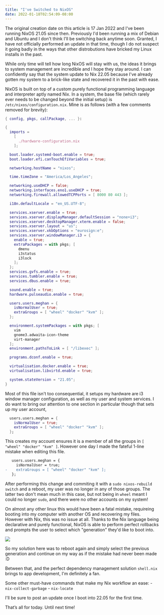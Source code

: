 ```yaml
---
title: "I've Switched to NixOS"
date: 2022-01-18T02:54:09-08:00
---
```


The original creation date on this article is 17 Jan 2022 and I've been running NixOS 21.05 since then. Previously I'd been running a mix of Debian and Ubuntu and I don't think I'll be switching back anytime soon. Granted, I have not officially performed an update in that time, though I do not suspect it going badly in the ways that other distrobutions have bricked my Linux installs in the past.

While only time will tell how long NixOS will stay with us, the ideas it brings to system management are incredible and I hope they stay around. I can confidently say that the system update to Nix 22.05 because I've already gotten my system to a brick-like state and recovered it in the past with ease.

NixOS is built on top of a custom purely functional programming language and interpreter aptly named Nix. In a system, the base file (which rarely ever needs to be changed beyond the initial setup) is `/etc/nixos/configuration.nix`. Mine is as follows (with a few comments removed for brevity):

```nix
{ config, pkgs, callPackage, ... }:

{
  imports =
    [ 
      ./hardware-configuration.nix
    ];

  boot.loader.systemd-boot.enable = true;
  boot.loader.efi.canTouchEfiVariables = true;

  networking.hostName = "nixos"; 

  time.timeZone = "America/Los_Angeles";

  networking.useDHCP = false;
  networking.interfaces.eno1.useDHCP = true;
  networking.firewall.allowedTCPPorts = [ 8000 80 443 ];

  i18n.defaultLocale = "en_US.UTF-8";

  services.xserver.enable = true;
  services.xserver.displayManager.defaultSession = "none+i3";
  services.xserver.desktopManager.xterm.enable = false;
  services.xserver.layout = "us";
  services.xserver.xkbOptions = "eurosign:e";
  services.xserver.windowManager.i3 = {
    enable = true;
    extraPackages = with pkgs; [
      dmenu
      i3status
      i3lock
    ];
  };
  services.gvfs.enable = true;
  services.tumbler.enable = true;
  services.dbus.enable = true;

  sound.enable = true;
  hardware.pulseaudio.enable = true;

  users.users.meghan = {
    isNormalUser = true;
    extraGroups = [ "wheel" "docker" "kvm" ];
  };

  environment.systemPackages = with pkgs; [
    vim
    gnome3.adwaita-icon-theme
    virt-manager
  ];
  environment.pathsToLink = [ "/libexec" ];

  programs.dconf.enable = true;

  virtualisation.docker.enable = true;
  virtualisation.libvirtd.enable = true;

  system.stateVersion = "21.05"; 
}
```

Most of this file isn't too consequential, it setups my hardware are i3 window manager configuration, as well as my user and system services. I do want to bring our attention to one section in particular though that sets up my user account,

```nix
  users.users.meghan = {
    isNormalUser = true;
    extraGroups = [ "wheel" "docker" "kvm" ];
  };
```

This creates my account ensures it is a member of all the groups in `[ "wheel" "docker" "kvm" ]`. However one day I made the fateful 1-line mistake when editing this file.

```patch
   users.users.meghan = {
     isNormalUser = true;
-    extraGroups = [ "wheel" "docker" "kvm" ];
   };
```

After performing this change and commiting it with a `sudo nixos-rebuild switch` and a reboot, my user was no longer in any of those groups. The latter two don't mean much in this case, but not being in `wheel` meant I could no longer `sudo`, and there were no other accounts on my system!

On almost any other linux this would have been a fatal mistake, requireing booting into my computer with another OS and recovering my files. However with Nix, this was no issue at all. Thanks to the Nix language being declarative and purely functional, NixOS is able to perform perfect rollbacks and prompts the user to select which "generation" they'd like to boot into.

![](https://miro.medium.com/max/1322/0*N-0qKZwmEtqVMQ0V.png)

So my solution here was to reboot again and simply select the previous generation and continue on my way as if the mistake had never been made :D

Between that, and the perfect dependency management solution `shell.nix` brings to app development, I'm definitely a fan.

Some other must-have commands that make my Nix workflow an ease:
    - `nix-collect-garbage`
    - `nix-locate`

I'll be sure to post an update once I boot into 22.05 for the first time.

That’s all for today. Until next time!
